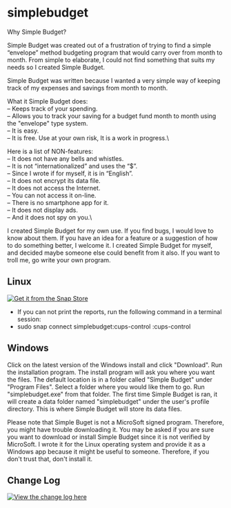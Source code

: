 # simplebudget

Why Simple Budget?

Simple Budget was created out of a frustration of trying to find a simple “envelope” method budgeting program that would carry over from month to month. From simple to elaborate, I could not find something that suits my needs so I created Simple Budget.

Simple Budget was written because I wanted a very simple way of keeping track of my expenses and savings from month to month.

What it Simple Budget does:\
– Keeps track of your spending.\
– Allows you to track your saving for a budget fund month to month using the "envelope" type system.\
– It is easy.\
– It is free. Use at your own risk, It is a work in progress.\

Here is a list of NON-features:\
– It does not have any bells and whistles.\
– It is not “internationalized” and uses the “$”.\
– Since I wrote if for myself, it is in “English”.\
– It does not encrypt its data file.\
– It does not access the Internet.\
– You can not access it on-line.\
– There is no smartphone app for it.\
– It does not display ads.\
– And it does not spy on you.\

I created Simple Budget for my own use.  If you find bugs, I would love to know about them. If you have an idea for a feature or a suggestion of how to do something better, I welcome it.  I created Simple Budget for myself, and decided maybe someone else could benefit from it also. If you want to troll me, go write your own program.

## Linux

[![Get it from the Snap Store](https://snapcraft.io/static/images/badges/en/snap-store-white.svg)](https://snapcraft.io/simplebudget)
- If you can not print the reports, run the following command in a terminal session:
- sudo snap connect simplebudget:cups-control :cups-control

## Windows

Click on the latest version of the Windows install and click "Download".  Run the installation program.  The install program will ask you where you want the files.  The default location is in a folder called "Simple Budget" under "Program Files".  Select a folder where you would like them to go.  Run "simplebudget.exe" from that folder.  The first time Simple Budget is ran, it will create a data folder named "simplebudget" under the user's profile directory.  This is where Simple Budget will store its data files.

Please note that Simple Buget is not a MicroSoft signed program.  Therefore, you might have trouble downloading it.  You may be asked if you are sure you want to download or install Simple Budget since it is not verified by MicroSoft.  I wrote it for the Linux operating system and provide it as a Windows app because it might be useful to someone.  Therefore, if you don't trust that, don't install it.

## Change Log

[![View the change log here](http://simplebudget.mcdougallshome.net/change-log/)](http://simplebudget.mcdougallshome.net/change-log/)

